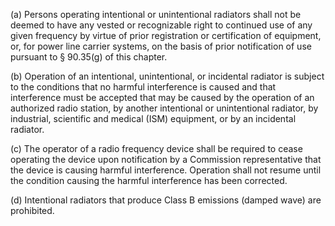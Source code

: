 (a) Persons operating intentional or unintentional radiators shall not be deemed to have any vested or recognizable right to continued use of any given frequency by virtue of prior registration or certification of equipment, or, for power line carrier systems, on the basis of prior notification of use pursuant to § 90.35(g) of this chapter.

(b) Operation of an intentional, unintentional, or incidental radiator is subject to the conditions that no harmful interference is caused and that interference must be accepted that may be caused by the operation of an authorized radio station, by another intentional or unintentional radiator, by industrial, scientific and medical (ISM) equipment, or by an incidental radiator.

(c) The operator of a radio frequency device shall be required to cease operating the device upon notification by a Commission representative that the device is causing harmful interference. Operation shall not resume until the condition causing the harmful interference has been corrected.

(d) Intentional radiators that produce Class B emissions (damped wave) are prohibited.

